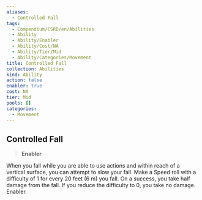 ```yaml
---
aliases:
  - Controlled Fall
tags:
  - Compendium/CSRD/en/Abilities
  - Ability
  - Ability/Enabler
  - Ability/Cost/NA
  - Ability/Tier/Mid
  - Ability/Categories/Movement
title: Controlled Fall
collection: Abilities
kind: Ability
action: false
enabler: true
cost: NA
tier: Mid
pools: []
categories:
  - Movement
---
```

## Controlled Fall  
>**Enabler**
  
When you fall while you are able to use actions and within reach of a vertical surface, you can attempt to slow your fall. Make a Speed roll with a difficulty of 1 for every 20 feet (6 m) you fall. On a success, you take half damage from the fall. If you reduce the difficulty to 0, you take no damage. Enabler.